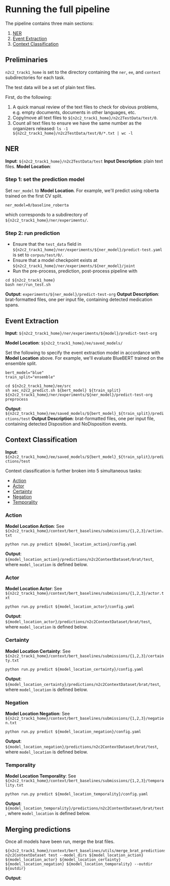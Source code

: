 # Running the full pipeline

The pipeline contains three main sections:

 1. [NER](#ner)
 2. [Event Extraction](#event-extraction)
 3. [Context Classification](#context-classification)


## Preliminaries

`n2c2_track1_home` is set to the directory containing the `ner`, `ee`, and `context` subdirectories for each task.

The test data will be a set of plain text files.

First, do the following:

 1. A quick manual review of the text files to check for obvious problems, e.g. empty documents, documents in other languages, etc.
 2. Copy/move all text files to `${n2c2_track1_home}/n2c2TestData/test/0`.
 3. Count all text files to ensure we have the same number as the organizers released: `ls -1 ${n2c2_track1_home}/n2c2TestData/test/0/*.txt | wc -l`


## NER

**Input**: `${n2c2_track1_home}/n2c2TestData/test`
**Input Description**: plain text files.
**Model Location**:

### Step 1: set the prediction model

Set `ner_model` to **Model Location**.
For example, we'll predict using roberta trained on the first CV split.
```
ner_model=0/baseline_roberta
```
which corresponds to a subdirectory of `${n2c2_track1_home}/ner/experiments/`.


### Step 2: run prediction

 * Ensure that the `test_data` field in `${n2c2_track1_home}/ner/experiments/${ner_model}/predict-test.yaml` is set to `corpus/test/0/`. 
 * Ensure that a model checkpoint exists at `${n2c2_track1_home}/ner/experiments/${ner_model}/joint`
 * Run the pre-process, prediction, post-process pipeline with
```
cd ${n2c2_track1_home}
bash ner/run_test.sh
```

**Output**: `experiments/${ner_model}/predict-test-org`
**Output Description**: brat-formatted files, one per input file, containing detected medication spans.



## Event Extraction

**Input**: `${n2c2_track1_home}/ner/experiments/${model}/predict-test-org`

**Model Location**: `${n2c2_track1_home}/ee/saved_models/`

Set the following to specify the event extraction model in accordance with **Model Location** above.
For example, we'll evaluate BlueBERT trained on the ensemble split.
```
bert_model="blue"
train_split="ensemble"
```

```
cd ${n2c2_track1_home}/ee/src
sh xec_n2c2_predict.sh ${bert_model} ${train_split} ${n2c2_track1_home}/ner/experiments/${ner_model}/predict-test-org preprocess
```

**Output**: `${n2c2_track1_home}/ee/saved_models/${bert_model}_${train_split}/predictions/test`
**Output Description**: brat-formatted files, one per input file, containing detected Disposition and NoDisposition events.


## Context Classification

**Input**: `${n2c2_track1_home}/ee/saved_models/${bert_model}_${train_split}/predictions/test`

Context classification is further broken into 5 simultaneous tasks:

 * [Action](#action)
 * [Actor](#actor)
 * [Certainty](#certainty)
 * [Negation](#negation)
 * [Temporality](#temporality)


### Action

**Model Location Action**: See `${n2c2_track1_home}/context/bert_baselines/submissions/{1,2,3}/action.txt`

```
python run.py predict ${model_location_action}/config.yaml
```
**Output**: `${model_location_action}/predictions/n2c2ContextDataset/brat/test`, where `model_location` is defined below.


### Actor

**Model Location Actor**: See `${n2c2_track1_home}/context/bert_baselines/submissions/{1,2,3}/actor.txt`

```
python run.py predict ${model_location_actor}/config.yaml
```
**Output**: `${model_location_actor}/predictions/n2c2ContextDataset/brat/test`, where `model_location` is defined below.


### Certainty

**Model Location Certainty**: See `${n2c2_track1_home}/context/bert_baselines/submissions/{1,2,3}/certainty.txt`

```
python run.py predict ${model_location_certainty}/config.yaml
```
**Output**: `${model_location_certainty}/predictions/n2c2ContextDataset/brat/test`, where `model_location` is defined below.

### Negation

**Model Location Negation**: See `${n2c2_track1_home}/context/bert_baselines/submissions/{1,2,3}/negation.txt`

```
python run.py predict ${model_location_negation}/config.yaml
```
**Output**: `${model_location_negation}/predictions/n2c2ContextDataset/brat/test`, where `model_location` is defined below.

### Temporality

**Model Location Temporality**: See `${n2c2_track1_home}/context/bert_baselines/submissions/{1,2,3}/temporality.txt`

```
python run.py predict ${model_location_temporality}/config.yaml
```
**Output**: `${model_location_temporality}/predictions/n2c2ContextDataset/brat/test`, where `model_location` is defined below.


## Merging predictions

Once all models have been run, merge the brat files.

```
${n2c2_track1_home}/context/bert_baselines/utils/merge_brat_predictions.py n2c2ContextDataset test --model_dirs ${model_location_action} ${model_location_actor} ${model_location_certainty} ${model_location_negation} ${model_location_temporality} --outdir ${outdir}
```
**Output**: 
